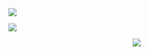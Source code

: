 <p align="left">
   <a href="https://github.com/fekenzofugi">
   <img align="center" src="https://github-readme-stats.vercel.app/api?username=fekenzofugi&show_icons=true&theme=dark&line_height=33&include_all_commits=true"/>
</a> 
</p>
<p align="right>
   <a href="https://github.com/fekenzofugi">
   <img align="center" src="https://github-readme-streak-stats.herokuapp.com/?user=fekenzofugi&theme=dark&line_height=20"/>
</a>   
</p>

<p align="center"> 
  <a href="https://github.com/fekenzofugi">
    <img align="center" src="https://github-readme-stats.vercel.app/api/top-langs/?username=fekenzofugi&langs_count=100&theme=dark" />
  </a> 
</p>
